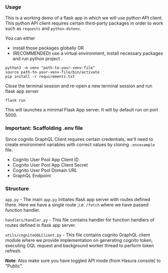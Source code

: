 ### Usage

This is a working demo of a flask app in which we will use python API client. This python API client requires certain third-party packages in order to work such as `requests` and `python-dotenv`.

You can either

- install those packages globally OR
- (RECOMMENDED) use a virtual environment, install necessary packages and run python project .

```
python3 -m venv "path-to-your-venv-file"
source path-to-your-venv-file/bin/activate
pip install -r requirements.txt
```

Close the terminal session and re-open a new terminal session and run flask app server

```
flask run
```

This will launches a minimal Flask App server. It will by default run on port 5000.

### Important: Scaffolding .env file

Since cognito GraphQL Client requires certain credentials, we'll need to create environment variables with correct values by cloning `.envexample` file.

- Cognito User Pool App Client ID
- Cognito User Pool App Client Secret
- Cognito User Pool Domain URL
- GraphQL Endpoint

### Structure

`app.py` - The main `app.py` initiates flask app server with routes defined there. Here we have a single route ,i.e. `/fetch` where we have passed function handler.

`handlers/handler.py` - This file contains handler for function handlers of routes defined in flask app server.

`utils/cognitoGQLClient.py` - This file contains cognito GraphQL client module where we provide implementation on generating cognito token, executing GQL request and background worker thread to perform token refresh.

**Note**: Also make sure you have toggled API mode (from Hasura console) to "Public".
